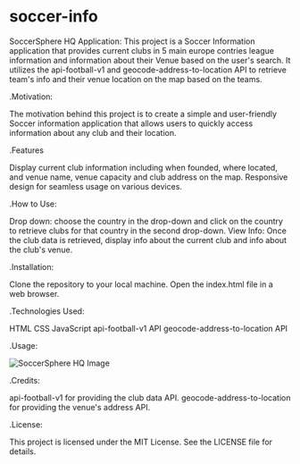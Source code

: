 # soccer-info

SoccerSphere HQ Application:
This project is a Soccer Information application that provides current clubs in 5 main europe contries league information and information about their Venue based on the user's search. It utilizes the api-football-v1 and geocode-address-to-location API to retrieve team's info and their venue location on the map based on the teams.

.Motivation:

The motivation behind this project is to create a simple and user-friendly Soccer information application that allows users to quickly access information about any club and their location.

.Features

Display current club information including when founded, where located, and venue name, venue capacity and club address on the map.
Responsive design for seamless usage on various devices.

.How to Use:

Drop down: choose the country in the drop-down and click on the country to retrieve clubs for that country in the second drop-down.
View Info: Once the club data is retrieved, display info about the current club and info about the club's venue.


.Installation:

Clone the repository to your local machine.
Open the index.html file in a web browser.

.Technologies Used:

HTML
CSS
JavaScript
api-football-v1 API
geocode-address-to-location API

.Usage:


![SoccerSphere HQ Image](./assets/images/Page.png)

.Credits:

api-football-v1 for providing the club data API.
geocode-address-to-location for providing the venue's address API.

.License:

This project is licensed under the MIT License. See the LICENSE file for details.